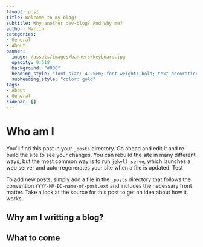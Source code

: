 ```yaml
---
layout: post
title: Welcome to my blog!
subtitle: Why another dev-blog? And why me?
author: Martin
categories: 
- General
- About
banner:
  image: /assets/images/banners/keyboard.jpg
  opacity: 0.618
  background: "#000"
  heading_style: "font-size: 4.25em; font-weight: bold; text-decoration: underline"
  subheading_style: "color: gold"
tags: 
- About
- General
sidebar: []
---
```

# Who am I
You’ll find this post in your `_posts` directory. Go ahead and edit it and re-build the site to see your changes. You can rebuild the site in many different ways, but the most common way is to run `jekyll serve`, which launches a web server and auto-regenerates your site when a file is updated. Test

To add new posts, simply add a file in the `_posts` directory that follows the convention `YYYY-MM-DD-name-of-post.ext` and includes the necessary front matter. Take a look at the source for this post to get an idea about how it works.

## Why am I writting a blog?


## What to come
